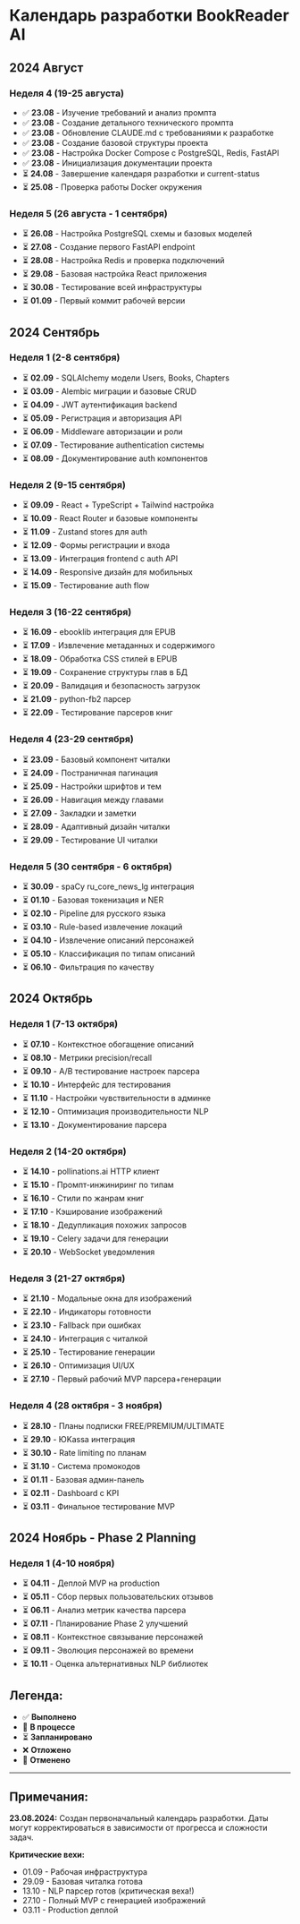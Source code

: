 # Календарь разработки BookReader AI

## 2024 Август

### Неделя 4 (19-25 августа)

- ✅ **23.08** - Изучение требований и анализ промпта
- ✅ **23.08** - Создание детального технического промпта  
- ✅ **23.08** - Обновление CLAUDE.md с требованиями к разработке
- ✅ **23.08** - Создание базовой структуры проекта
- ✅ **23.08** - Настройка Docker Compose с PostgreSQL, Redis, FastAPI
- ✅ **23.08** - Инициализация документации проекта
- ⏳ **24.08** - Завершение календаря разработки и current-status
- ⏳ **25.08** - Проверка работы Docker окружения

### Неделя 5 (26 августа - 1 сентября)

- ⏳ **26.08** - Настройка PostgreSQL схемы и базовых моделей
- ⏳ **27.08** - Создание первого FastAPI endpoint
- ⏳ **28.08** - Настройка Redis и проверка подключений
- ⏳ **29.08** - Базовая настройка React приложения  
- ⏳ **30.08** - Тестирование всей инфраструктуры
- ⏳ **01.09** - Первый коммит рабочей версии

## 2024 Сентябрь

### Неделя 1 (2-8 сентября)
- ⏳ **02.09** - SQLAlchemy модели Users, Books, Chapters
- ⏳ **03.09** - Alembic миграции и базовые CRUD
- ⏳ **04.09** - JWT аутентификация backend
- ⏳ **05.09** - Регистрация и авторизация API
- ⏳ **06.09** - Middleware авторизации и роли
- ⏳ **07.09** - Тестирование authentication системы
- ⏳ **08.09** - Документирование auth компонентов

### Неделя 2 (9-15 сентября)
- ⏳ **09.09** - React + TypeScript + Tailwind настройка
- ⏳ **10.09** - React Router и базовые компоненты
- ⏳ **11.09** - Zustand stores для auth
- ⏳ **12.09** - Формы регистрации и входа
- ⏳ **13.09** - Интеграция frontend с auth API
- ⏳ **14.09** - Responsive дизайн для мобильных
- ⏳ **15.09** - Тестирование auth flow

### Неделя 3 (16-22 сентября)
- ⏳ **16.09** - ebooklib интеграция для EPUB
- ⏳ **17.09** - Извлечение метаданных и содержимого
- ⏳ **18.09** - Обработка CSS стилей в EPUB
- ⏳ **19.09** - Сохранение структуры глав в БД
- ⏳ **20.09** - Валидация и безопасность загрузок
- ⏳ **21.09** - python-fb2 парсер
- ⏳ **22.09** - Тестирование парсеров книг

### Неделя 4 (23-29 сентября)  
- ⏳ **23.09** - Базовый компонент читалки
- ⏳ **24.09** - Постраничная пагинация
- ⏳ **25.09** - Настройки шрифтов и тем
- ⏳ **26.09** - Навигация между главами
- ⏳ **27.09** - Закладки и заметки
- ⏳ **28.09** - Адаптивный дизайн читалки
- ⏳ **29.09** - Тестирование UI читалки

### Неделя 5 (30 сентября - 6 октября)
- ⏳ **30.09** - spaCy ru_core_news_lg интеграция
- ⏳ **01.10** - Базовая токенизация и NER
- ⏳ **02.10** - Pipeline для русского языка
- ⏳ **03.10** - Rule-based извлечение локаций  
- ⏳ **04.10** - Извлечение описаний персонажей
- ⏳ **05.10** - Классификация по типам описаний
- ⏳ **06.10** - Фильтрация по качеству

## 2024 Октябрь

### Неделя 1 (7-13 октября)
- ⏳ **07.10** - Контекстное обогащение описаний
- ⏳ **08.10** - Метрики precision/recall
- ⏳ **09.10** - A/B тестирование настроек парсера
- ⏳ **10.10** - Интерфейс для тестирования
- ⏳ **11.10** - Настройки чувствительности в админке
- ⏳ **12.10** - Оптимизация производительности NLP
- ⏳ **13.10** - Документирование парсера

### Неделя 2 (14-20 октября)
- ⏳ **14.10** - pollinations.ai HTTP клиент  
- ⏳ **15.10** - Промпт-инжиниринг по типам
- ⏳ **16.10** - Стили по жанрам книг
- ⏳ **17.10** - Кэширование изображений
- ⏳ **18.10** - Дедупликация похожих запросов
- ⏳ **19.10** - Celery задачи для генерации
- ⏳ **20.10** - WebSocket уведомления

### Неделя 3 (21-27 октября)
- ⏳ **21.10** - Модальные окна для изображений
- ⏳ **22.10** - Индикаторы готовности 
- ⏳ **23.10** - Fallback при ошибках
- ⏳ **24.10** - Интеграция с читалкой
- ⏳ **25.10** - Тестирование генерации
- ⏳ **26.10** - Оптимизация UI/UX
- ⏳ **27.10** - Первый рабочий MVP парсера+генерации

### Неделя 4 (28 октября - 3 ноября)
- ⏳ **28.10** - Планы подписки FREE/PREMIUM/ULTIMATE
- ⏳ **29.10** - ЮKassa интеграция
- ⏳ **30.10** - Rate limiting по планам
- ⏳ **31.10** - Система промокодов
- ⏳ **01.11** - Базовая админ-панель
- ⏳ **02.11** - Dashboard с KPI
- ⏳ **03.11** - Финальное тестирование MVP

## 2024 Ноябрь - Phase 2 Planning

### Неделя 1 (4-10 ноября)
- ⏳ **04.11** - Деплой MVP на production
- ⏳ **05.11** - Сбор первых пользовательских отзывов
- ⏳ **06.11** - Анализ метрик качества парсера
- ⏳ **07.11** - Планирование Phase 2 улучшений
- ⏳ **08.11** - Контекстное связывание персонажей
- ⏳ **09.11** - Эволюция персонажей во времени
- ⏳ **10.11** - Оценка альтернативных NLP библиотек

## Легенда:
- ✅ **Выполнено**  
- 🔄 **В процессе**
- ⏳ **Запланировано**  
- ❌ **Отложено**
- 🚫 **Отменено**

---

## Примечания:

**23.08.2024:** Создан первоначальный календарь разработки. Даты могут корректироваться в зависимости от прогресса и сложности задач.

**Критические вехи:**
- 01.09 - Рабочая инфраструктура  
- 29.09 - Базовая читалка готова
- 13.10 - NLP парсер готов (критическая веха!)
- 27.10 - Полный MVP с генерацией изображений
- 03.11 - Production деплой
